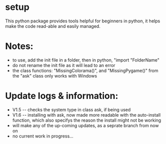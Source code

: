 # setup
This python package provides tools helpful for beginners in python, it helps make the code read-able and easily managed.


# Notes:
* to use, add the init file in a folder, then in python, "import "FolderName"
* do not rename the init file as it will lead to an error
* the class functions: "MissingColorama()", and "MissingPygame()" from the "ask" class only works with Windows

# Update logs & information:
* V1.5 -- checks the system type in class ask, if being used
* V1.6 -- installing with ask, now made more readable with the auto-install function, which also specifys the reason the install might not be working
* will make any of the up-coming updates, as a seprate branch from now on
* no current work in progress...
